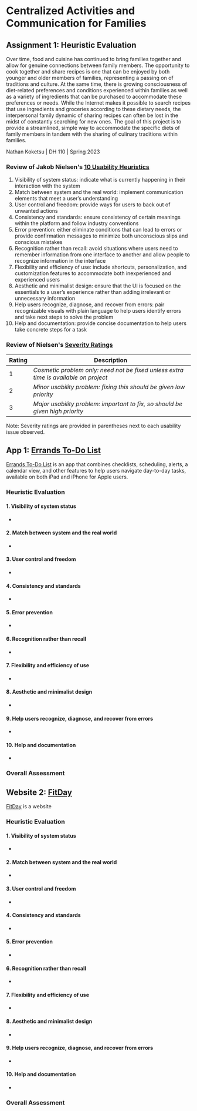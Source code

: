 # Centralized Activities and Communication for Families
## Assignment 1: Heuristic Evaluation
Over time, food and cuisine has continued to bring families together and allow for genuine connections between family members. The opportunity to cook together and share recipes is one that can be enjoyed by both younger and older members of families, representing a passing on of traditions and culture. At the same time, there is growing consciousness of diet-related preferences and conditions experienced within families as well as a variety of ingredients that can be purchased to accommodate these preferences or needs. While the Internet makes it possible to search recipes that use ingredients and groceries according to these dietary needs, the interpersonal family dynamic of sharing recipes can often be lost in the midst of constantly searching for new ones. The goal of this project is to provide a streamlined, simple way to accommodate the specific diets of family members in tandem with the sharing of culinary traditions within families.

Nathan Koketsu | DH 110 | Spring 2023

### Review of Jakob Nielsen's [10 Usability Heuristics](https://www.nngroup.com/articles/ten-usability-heuristics/)

1. Visibility of system status: indicate what is currently happening in their interaction with the system
2. Match between system and the real world: implement communication elements that meet a user’s understanding
3. User control and freedom: provide ways for users to back out of unwanted actions
4. Consistency and standards: ensure consistency of certain meanings within the platform and follow industry conventions
5. Error prevention: either eliminate conditions that can lead to errors or provide confirmation messages to minimize both unconscious slips and conscious mistakes
6. Recognition rather than recall: avoid situations where users need to remember information from one interface to another and allow people to recognize information in the interface
7. Flexibility and efficiency of use: include shortcuts, personalization, and customization features to accommodate both inexperienced and experienced users
8. Aesthetic and minimalist design: ensure that the UI is focused on the essentials to a user’s experience rather than adding irrelevant or unnecessary information
9. Help users recognize, diagnose, and recover from errors: pair recognizable visuals with plain language to help users identify errors and take next steps to solve the problem
10. Help and documentation: provide concise documentation to help users take concrete steps for a task

### Review of Nielsen's [Severity Ratings](https://www.nngroup.com/articles/how-to-rate-the-severity-of-usability-problems/)
| Rating | Description |
|---|---|
| 1 | *Cosmetic problem only: need not be fixed unless extra time is available on project* |
| 2 | *Minor usability problem: fixing this should be given low priority* |
| 3 | *Major usability problem: important to fix, so should be given high priority* |

Note: Severity ratings are provided in parentheses next to each usability issue observed.

## App 1: [Errands To-Do List](https://apps.apple.com/us/app/errands-to-do-list/id318095638)
[Errands To-Do List](https://apps.apple.com/us/app/errands-to-do-list/id318095638) is an app that combines checklists, scheduling, alerts, a calendar view, and other features to help users navigate day-to-day tasks, available on both iPad and iPhone for Apple users.

### Heuristic Evaluation

#### 1. Visibility of system status
*
   
#### 2. Match between system and the real world
* 
    
#### 3. User control and freedom
* 
    
#### 4. Consistency and standards
* 
   
#### 5. Error prevention
* 
   
#### 6. Recognition rather than recall
* 
   
#### 7. Flexibility and efficiency of use
* 
   
#### 8. Aesthetic and minimalist design
* 

#### 9. Help users recognize, diagnose, and recover from errors
* 

#### 10. Help and documentation
*

### Overall Assessment 


## Website 2: [FitDay](https://www.fitday.com/)
[FitDay](https://www.fitday.com/) is a website

### Heuristic Evaluation

#### 1. Visibility of system status
*
   
#### 2. Match between system and the real world
* 
    
#### 3. User control and freedom
* 
    
#### 4. Consistency and standards
* 
   
#### 5. Error prevention
* 
   
#### 6. Recognition rather than recall
* 
   
#### 7. Flexibility and efficiency of use
* 
   
#### 8. Aesthetic and minimalist design
* 

#### 9. Help users recognize, diagnose, and recover from errors
* 

#### 10. Help and documentation
*

### Overall Assessment 
